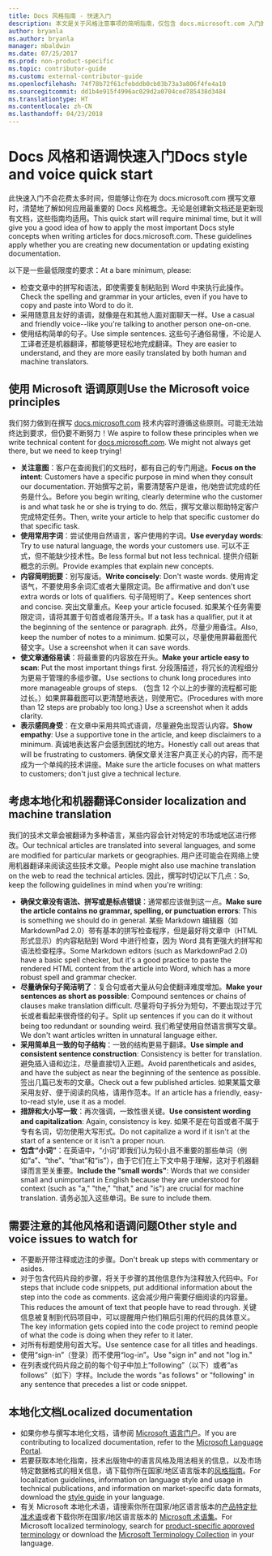 ```yaml
---
title: Docs 风格指南 - 快速入门
description: 本文是关于风格注意事项的简明指南，仅包含 docs.microsoft.com 入门的基本主题。
author: bryanla
ms.author: bryanla
manager: mbaldwin
ms.date: 07/25/2017
ms.prod: non-product-specific
ms.topic: contributor-guide
ms.custom: external-contributor-guide
ms.openlocfilehash: 74f78b72f61cfebddb0cb03b73a3a806f4fe4a10
ms.sourcegitcommit: dd1b4e915f4996ac029d2a0704ced785438d3484
ms.translationtype: HT
ms.contentlocale: zh-CN
ms.lasthandoff: 04/23/2018
---
```

# <a name="docs-style-and-voice-quick-start"></a><span data-ttu-id="b1e3c-103">Docs 风格和语调快速入门</span><span class="sxs-lookup"><span data-stu-id="b1e3c-103">Docs style and voice quick start</span></span>

<span data-ttu-id="b1e3c-104">此快速入门不会花费太多时间，但能够让你在为 docs.microsoft.com 撰写文章时，清楚地了解如何应用最重要的 Docs 风格概念。无论是创建新文档还是更新现有文档，这些指南均适用。</span><span class="sxs-lookup"><span data-stu-id="b1e3c-104">This quick start will require minimal time, but it will give you a good idea of how to apply the most important Docs style concepts when writing articles for docs.microsoft.com. These guidelines apply whether you are creating new documentation or updating existing documentation.</span></span>

<span data-ttu-id="b1e3c-105">以下是一些最低限度的要求：</span><span class="sxs-lookup"><span data-stu-id="b1e3c-105">At a bare minimum, please:</span></span>

- <span data-ttu-id="b1e3c-106">检查文章中的拼写和语法，即使需要复制粘贴到 Word 中来执行此操作。</span><span class="sxs-lookup"><span data-stu-id="b1e3c-106">Check the spelling and grammar in your articles, even if you have to copy and paste into Word to do it.</span></span>
- <span data-ttu-id="b1e3c-107">采用随意且友好的语调，就像是在和其他人面对面聊天一样。</span><span class="sxs-lookup"><span data-stu-id="b1e3c-107">Use a casual and friendly voice--like you're talking to another person one-on-one.</span></span>
- <span data-ttu-id="b1e3c-108">使用结构简单的句子。</span><span class="sxs-lookup"><span data-stu-id="b1e3c-108">Use simple sentences.</span></span> <span data-ttu-id="b1e3c-109">这些句子通俗易懂，不论是人工译者还是机器翻译，都能够更轻松地完成翻译。</span><span class="sxs-lookup"><span data-stu-id="b1e3c-109">They are easier to understand, and they are more easily translated by both human and machine translators.</span></span>

## <a name="use-the-microsoft-voice-principles"></a><span data-ttu-id="b1e3c-110">使用 Microsoft 语调原则</span><span class="sxs-lookup"><span data-stu-id="b1e3c-110">Use the Microsoft voice principles</span></span>

<span data-ttu-id="b1e3c-111">我们努力做到在撰写 [docs.microsoft.com](https://docs.microsoft.com) 技术内容时遵循这些原则。可能无法始终达到要求，但仍要不断努力！</span><span class="sxs-lookup"><span data-stu-id="b1e3c-111">We aspire to follow these principles when we write technical content for [docs.microsoft.com](https://docs.microsoft.com). We might not always get there, but we need to keep trying!</span></span>

- <span data-ttu-id="b1e3c-112">**关注意图**：客户在查阅我们的文档时，都有自己的专门用途。</span><span class="sxs-lookup"><span data-stu-id="b1e3c-112">**Focus on the intent**: Customers have a specific purpose in mind when they consult our documentation.</span></span> <span data-ttu-id="b1e3c-113">开始撰写之前，需要清楚客户是谁，他/她尝试完成的任务是什么。</span><span class="sxs-lookup"><span data-stu-id="b1e3c-113">Before you begin writing, clearly determine who the customer is and what task he or she is trying to do.</span></span> <span data-ttu-id="b1e3c-114">然后，撰写文章以帮助特定客户完成特定任务。</span><span class="sxs-lookup"><span data-stu-id="b1e3c-114">Then, write your article to help that specific customer do that specific task.</span></span>
- <span data-ttu-id="b1e3c-115">**使用常用字词**：尝试使用自然语言，客户使用的字词。</span><span class="sxs-lookup"><span data-stu-id="b1e3c-115">**Use everyday words**: Try to use natural language, the words your customers use.</span></span> <span data-ttu-id="b1e3c-116">可以不正式，但不能缺少技术性。</span><span class="sxs-lookup"><span data-stu-id="b1e3c-116">Be less formal but not less technical.</span></span> <span data-ttu-id="b1e3c-117">提供介绍新概念的示例。</span><span class="sxs-lookup"><span data-stu-id="b1e3c-117">Provide examples that explain new concepts.</span></span>
- <span data-ttu-id="b1e3c-118">**内容简明扼要**：别写废话。</span><span class="sxs-lookup"><span data-stu-id="b1e3c-118">**Write concisely**: Don't waste words.</span></span> <span data-ttu-id="b1e3c-119">使用肯定语气，不要使用多余词汇或者大量限定词。</span><span class="sxs-lookup"><span data-stu-id="b1e3c-119">Be affirmative and don't use extra words or lots of qualifiers.</span></span> <span data-ttu-id="b1e3c-120">句子简短明了。</span><span class="sxs-lookup"><span data-stu-id="b1e3c-120">Keep sentences short and concise.</span></span> <span data-ttu-id="b1e3c-121">突出文章重点。</span><span class="sxs-lookup"><span data-stu-id="b1e3c-121">Keep your article focused.</span></span> <span data-ttu-id="b1e3c-122">如果某个任务需要限定词，请将其置于句首或者段落开头。</span><span class="sxs-lookup"><span data-stu-id="b1e3c-122">If a task has a qualifier, put it at the beginning of the sentence or paragraph.</span></span> <span data-ttu-id="b1e3c-123">此外，尽量少用备注。</span><span class="sxs-lookup"><span data-stu-id="b1e3c-123">Also, keep the number of notes to a minimum.</span></span> <span data-ttu-id="b1e3c-124">如果可以，尽量使用屏幕截图代替文字。</span><span class="sxs-lookup"><span data-stu-id="b1e3c-124">Use a screenshot when it can save words.</span></span>
- <span data-ttu-id="b1e3c-125">**使文章通俗易读**：将最重要的内容放在开头。</span><span class="sxs-lookup"><span data-stu-id="b1e3c-125">**Make your article easy to scan**: Put the most important things first.</span></span> <span data-ttu-id="b1e3c-126">分段落描述，将冗长的流程细分为更易于管理的多组步骤。</span><span class="sxs-lookup"><span data-stu-id="b1e3c-126">Use sections to chunk long procedures into more manageable groups of steps.</span></span> <span data-ttu-id="b1e3c-127">（包含 12 个以上的步骤的流程都可能过长。）如果屏幕截图可以更清楚地表达，则使用它。</span><span class="sxs-lookup"><span data-stu-id="b1e3c-127">(Procedures with more than 12 steps are probably too long.) Use a screenshot when it adds clarity.</span></span>
- <span data-ttu-id="b1e3c-128">**表示感同身受**：在文章中采用共鸣式语调，尽量避免出现否认内容。</span><span class="sxs-lookup"><span data-stu-id="b1e3c-128">**Show empathy**: Use a supportive tone in the article, and keep disclaimers to a minimum.</span></span> <span data-ttu-id="b1e3c-129">真诚地表达客户会感到困扰的地方。</span><span class="sxs-lookup"><span data-stu-id="b1e3c-129">Honestly call out areas that will be frustrating to customers.</span></span> <span data-ttu-id="b1e3c-130">确保文章关注客户真正关心的内容，而不是成为一个单纯的技术讲座。</span><span class="sxs-lookup"><span data-stu-id="b1e3c-130">Make sure the article focuses on what matters to customers; don't just give a technical lecture.</span></span>

## <a name="consider-localization-and-machine-translation"></a><span data-ttu-id="b1e3c-131">考虑本地化和机器翻译</span><span class="sxs-lookup"><span data-stu-id="b1e3c-131">Consider localization and machine translation</span></span>

<span data-ttu-id="b1e3c-132">我们的技术文章会被翻译为多种语言，某些内容会针对特定的市场或地区进行修改。</span><span class="sxs-lookup"><span data-stu-id="b1e3c-132">Our technical articles are translated into several languages, and some are modified for particular markets or geographies.</span></span> <span data-ttu-id="b1e3c-133">用户还可能会在网络上使用机器翻译来阅读这些技术文章。</span><span class="sxs-lookup"><span data-stu-id="b1e3c-133">People might also use machine translation on the web to read the technical articles.</span></span> <span data-ttu-id="b1e3c-134">因此，撰写时切记以下几点：</span><span class="sxs-lookup"><span data-stu-id="b1e3c-134">So, keep the following guidelines in mind when you're writing:</span></span>

- <span data-ttu-id="b1e3c-135">**确保文章没有语法、拼写或是标点错误**：通常都应该做到这一点。</span><span class="sxs-lookup"><span data-stu-id="b1e3c-135">**Make sure the article contains no grammar, spelling, or punctuation errors**: This is something we should do in general.</span></span> <span data-ttu-id="b1e3c-136">某些 Markdown 编辑器（如 MarkdownPad 2.0）带有基本的拼写检查程序，但是最好将文章中（HTML 形式显示）的内容粘贴到 Word 中进行检查，因为 Word 具有更强大的拼写和语法检查程序。</span><span class="sxs-lookup"><span data-stu-id="b1e3c-136">Some Markdown editors (such as MarkdownPad 2.0) have a basic spell checker, but it's a good practice to paste the rendered HTML content from the article into Word, which has a more robust spell and grammar checker.</span></span>
- <span data-ttu-id="b1e3c-137">**尽量确保句子简洁明了**：复合句或者大量从句会使翻译难度增加。</span><span class="sxs-lookup"><span data-stu-id="b1e3c-137">**Make your sentences as short as possible**: Compound sentences or chains of clauses make translation difficult.</span></span> <span data-ttu-id="b1e3c-138">尽量将句子拆分为短句，不要出现过于冗长或者看起来很奇怪的句子。</span><span class="sxs-lookup"><span data-stu-id="b1e3c-138">Split up sentences if you can do it without being too redundant or sounding weird.</span></span> <span data-ttu-id="b1e3c-139">我们希望使用自然语言撰写文章。</span><span class="sxs-lookup"><span data-stu-id="b1e3c-139">We don't want articles written in unnatural language either.</span></span>
- <span data-ttu-id="b1e3c-140">**采用简单且一致的句子结构**：一致的结构更易于翻译。</span><span class="sxs-lookup"><span data-stu-id="b1e3c-140">**Use simple and consistent sentence construction**: Consistency is better for translation.</span></span> <span data-ttu-id="b1e3c-141">避免插入语和边注，尽量直接切入正题。</span><span class="sxs-lookup"><span data-stu-id="b1e3c-141">Avoid parentheticals and asides, and have the subject as near the beginning of the sentence as possible.</span></span> <span data-ttu-id="b1e3c-142">签出几篇已发布的文章。</span><span class="sxs-lookup"><span data-stu-id="b1e3c-142">Check out a few published articles.</span></span> <span data-ttu-id="b1e3c-143">如果某篇文章采用友好、便于阅读的风格，请用作范本。</span><span class="sxs-lookup"><span data-stu-id="b1e3c-143">If an article has a friendly, easy-to-read style, use it as a model.</span></span>
- <span data-ttu-id="b1e3c-144">**措辞和大小写一致**：再次强调，一致性很关键。</span><span class="sxs-lookup"><span data-stu-id="b1e3c-144">**Use consistent wording and capitalization**: Again, consistency is key.</span></span> <span data-ttu-id="b1e3c-145">如果不是在句首或者不属于专有名词，切勿使用大写形式。</span><span class="sxs-lookup"><span data-stu-id="b1e3c-145">Do not capitalize a word if it isn't at the start of a sentence or it isn't a proper noun.</span></span>
- <span data-ttu-id="b1e3c-146">**包含“小词”**：在英语中，“小词”即我们认为较小且不重要的那些单词（例如“a”、“the”、“that”和“is”），由于它们在上下文中易于理解，这对于机器翻译而言至关重要。</span><span class="sxs-lookup"><span data-stu-id="b1e3c-146">**Include the "small words"**: Words that we consider small and unimportant in English because they are understood for context (such as "a," "the," "that," and "is") are crucial for machine translation.</span></span> <span data-ttu-id="b1e3c-147">请务必加入这些单词。</span><span class="sxs-lookup"><span data-stu-id="b1e3c-147">Be sure to include them.</span></span>

## <a name="other-style-and-voice-issues-to-watch-for"></a><span data-ttu-id="b1e3c-148">需要注意的其他风格和语调问题</span><span class="sxs-lookup"><span data-stu-id="b1e3c-148">Other style and voice issues to watch for</span></span>

- <span data-ttu-id="b1e3c-149">不要断开带注释或边注的步骤。</span><span class="sxs-lookup"><span data-stu-id="b1e3c-149">Don't break up steps with commentary or asides.</span></span>
- <span data-ttu-id="b1e3c-150">对于包含代码片段的步骤，将关于步骤的其他信息作为注释放入代码中。</span><span class="sxs-lookup"><span data-stu-id="b1e3c-150">For steps that include code snippets, put additional information about the step into the code as comments.</span></span> <span data-ttu-id="b1e3c-151">这会减少用户需要仔细阅读的内容量。</span><span class="sxs-lookup"><span data-stu-id="b1e3c-151">This reduces the amount of text that people have to read through.</span></span> <span data-ttu-id="b1e3c-152">关键信息被复制到代码项目中，可以提醒用户他们稍后引用的代码的具体意义。</span><span class="sxs-lookup"><span data-stu-id="b1e3c-152">The key information gets copied into the code project to remind people of what the code is doing when they refer to it later.</span></span>
- <span data-ttu-id="b1e3c-153">对所有标题使用句首大写。</span><span class="sxs-lookup"><span data-stu-id="b1e3c-153">Use sentence case for all titles and headings.</span></span>
- <span data-ttu-id="b1e3c-154">使用“sign-in”（登录）而不使用“log-in”。</span><span class="sxs-lookup"><span data-stu-id="b1e3c-154">Use "sign in" and not "log in."</span></span>
- <span data-ttu-id="b1e3c-155">在列表或代码片段之前的每个句子中加上“following”（以下）或者“as follows”（如下）字样。</span><span class="sxs-lookup"><span data-stu-id="b1e3c-155">Include the words "as follows" or "following" in any sentence that precedes a list or code snippet.</span></span>

## <a name="localized-documentation"></a><span data-ttu-id="b1e3c-156">本地化文档</span><span class="sxs-lookup"><span data-stu-id="b1e3c-156">Localized documentation</span></span>

- <span data-ttu-id="b1e3c-157">如果你参与撰写本地化文档，请参阅 [Microsoft 语言门户](https://www.microsoft.com/Language/Default.aspx)。</span><span class="sxs-lookup"><span data-stu-id="b1e3c-157">If you are contributing to localized documentation, refer to the [Microsoft Language Portal](https://www.microsoft.com/Language/Default.aspx).</span></span>
- <span data-ttu-id="b1e3c-158">若要获取本地化指南，技术出版物中的语言风格及用法相关的信息，以及市场特定数据格式的相关信息，请下载你所在国家/地区语言版本的[风格指南](https://www.microsoft.com/Language/StyleGuides.aspx)。</span><span class="sxs-lookup"><span data-stu-id="b1e3c-158">For localization guidelines, information on language style and usage in technical publications, and information on market-specific data formats, download the [style guide](https://www.microsoft.com/Language/StyleGuides.aspx) in your language.</span></span>
- <span data-ttu-id="b1e3c-159">有关 Microsoft 本地化术语，请搜索你所在国家/地区语言版本的[产品特定批准术语](https://www.microsoft.com/Language/Search.aspx)或者下载你所在国家/地区语言版本的 [Microsoft 术语集](https://www.microsoft.com/Language/Terminology.aspx)。</span><span class="sxs-lookup"><span data-stu-id="b1e3c-159">For Microsoft localized terminology, search for [product-specific approved terminology](https://www.microsoft.com/Language/Search.aspx) or download the [Microsoft Terminology Collection](https://www.microsoft.com/Language/Terminology.aspx) in your language.</span></span>
